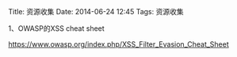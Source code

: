 Title: 资源收集
Date: 2014-06-24 12:45
Tags: 资源收集


1、OWASP的XSS cheat sheet

https://www.owasp.org/index.php/XSS_Filter_Evasion_Cheat_Sheet




